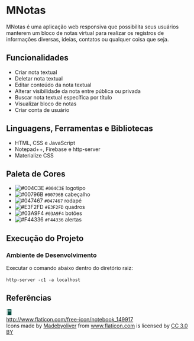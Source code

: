 # MNotas

MNotas é uma aplicação web responsiva que possibilita seus usuários manterem um bloco de notas virtual para realizar os registros de informações diversas, ideias, contatos ou qualquer coisa que seja.

## Funcionalidades
- Criar nota textual
- Deletar nota textual
- Editar conteúdo da nota textual
- Alterar visibilidade da nota entre pública ou privada
- Buscar nota textual específica por título
- Visualizar bloco de notas
- Criar conta de usuário

## Linguagens, Ferramentas e Bibliotecas

- HTML, CSS e JavaScript  
- Notepad++, Firebase e http-server
- Materialize CSS

## Paleta de Cores

- ![#004C3E](https://placehold.it/15/004C3E/000000?text=+) `#004C3E` logotipo
- ![#00796B](https://placehold.it/15/00796B/000000?text=+) `#00796B` cabeçalho
- ![#047467](https://placehold.it/15/047467/000000?text=+) `#047467` rodapé
- ![#E3F2FD](https://placehold.it/15/E3F2FD/000000?text=+) `#E3F2FD` quadros
- ![#03A9F4](https://placehold.it/15/03A9F4/000000?text=+) `#03A9F4` botões
- ![#F44336](https://placehold.it/15/F44336/000000?text=+) `#F44336` alertas

## Execução do Projeto

### Ambiente de Desenvolvimento

Executar o comando abaixo dentro do diretório raiz:

``http-server -c1 -a localhost``

## Referências

![favicon.png](img/favicon.png)  
<a href="http://www.flaticon.com/free-icon/notebook_149917" target="_blank">http://www.flaticon.com/free-icon/notebook_149917</a>  
Icons made by <a href="http://www.flaticon.com/authors/madebyoliver" title="Madebyoliver">Madebyoliver</a> from <a href="http://www.flaticon.com" title="Flaticon">www.flaticon.com</a> is licensed by <a href="http://creativecommons.org/licenses/by/3.0/" title="Creative Commons BY 3.0" target="_blank">CC 3.0 BY</a>  
